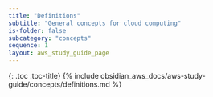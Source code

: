 ```yaml
---
title: "Definitions"
subtitle: "General concepts for cloud computing"
is-folder: false
subcategory: "concepts"
sequence: 1
layout: aws_study_guide_page
---
```


{: .toc .toc-title}
{% include obsidian_aws_docs/aws-study-guide/concepts/definitions.md %}
